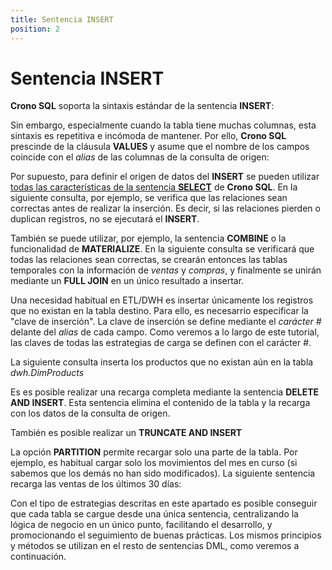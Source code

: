 ```yaml
---
title: Sentencia INSERT
position: 2
---
```


# Sentencia INSERT

**Crono SQL** soporta la sintaxis estándar de la sentencia **INSERT**:

<view-sql-code fileName="Insert1"/>

Sin embargo, especialmente cuando la tabla tiene muchas columnas, esta sintaxis es repetitiva e incómoda de mantener.  Por ello, **Crono SQL** prescinde de la cláusula **VALUES** y asume que el nombre de los campos coincide con el *alias* de las columnas de la consulta de origen:

<view-sql-code fileName="Insert2"/>


Por supuesto, para definir el  origen de datos del **INSERT** se pueden utilizar [todas las características de la sentencia **SELECT**](#sentencia-select) de **Crono SQL**. En la siguiente consulta, por ejemplo, se verifica que las relaciones sean correctas antes de realizar la inserción. Es decir, si las relaciones pierden o duplican registros,  no se ejecutará el **INSERT**.    

<view-sql-code fileName="Insert3"/>


También se puede utilizar, por ejemplo, la sentencia **COMBINE** o la funcionalidad de **MATERIALIZE**. En la siguiente consulta se verificará que todas las relaciones sean correctas, se crearán entonces las tablas temporales con la información de *ventas* y *compras*, y finalmente se unirán mediante un **FULL JOIN** en un único resultado a insertar.

<view-sql-code fileName="Insert4"/>

Una necesidad habitual en ETL/DWH es insertar únicamente los registros que no existan en la tabla destino. Para ello, es necesarrio especificar la "clave de inserción". La clave de inserción se define mediante el *carácter #* delante del  *alias* de cada campo. Como veremos a lo largo de este tutorial, las claves de todas las estrategias de carga se definen con el carácter #.

La siguiente consulta inserta los productos que no existan aún en la tabla *dwh.DimProducts*

<view-sql-code fileName="Insert5"/>


Es es posible realizar una recarga completa mediante la sentencia **DELETE AND INSERT**. Esta sentencia elimina el contenido de la tabla y la recarga con los datos de la consulta de origen. 


<view-sql-code fileName="Insert6"/>

También es posible realizar un **TRUNCATE AND INSERT**

<view-sql-code fileName="Insert7"/>

La opción **PARTITION** permite recargar solo una parte de la tabla. Por ejemplo, es habitual cargar solo los movimientos del mes en curso (si sabemos que los demás no han sido modificados). La siguiente sentencia recarga las ventas de los últimos 30 días:

<view-sql-code fileName="Insert8"/>

Con el tipo de estrategias descritas en este apartado es posible conseguir que cada tabla se cargue desde una única sentencia, centralizando la lógica de negocio en un único punto, facilitando el desarrollo, y promocionando el seguimiento de buenas prácticas. Los mismos principios y métodos se utilizan en el resto de sentencias DML, como veremos a continuación.
